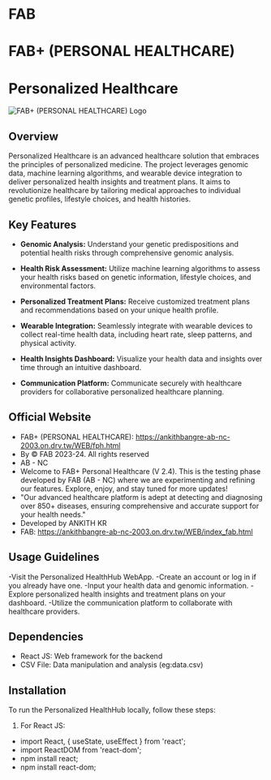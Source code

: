 # FAB
# FAB+ (PERSONAL HEALTHCARE)
# Personalized Healthcare

![FAB+ (PERSONAL HEALTHCARE) Logo](https://drive.google.com/uc?export=download&id=1Ar1wsJwc40H5z4XAN6qOmWFmhFe-HpA3)

## Overview

Personalized Healthcare is an advanced healthcare solution that embraces the principles of personalized medicine. The project leverages genomic data, machine learning algorithms, and wearable device integration to deliver personalized health insights and treatment plans. It aims to revolutionize healthcare by tailoring medical approaches to individual genetic profiles, lifestyle choices, and health histories.

## Key Features

- **Genomic Analysis:** Understand your genetic predispositions and potential health risks through comprehensive genomic analysis.
  
- **Health Risk Assessment:** Utilize machine learning algorithms to assess your health risks based on genetic information, lifestyle choices, and environmental factors.

- **Personalized Treatment Plans:** Receive customized treatment plans and recommendations based on your unique health profile.

- **Wearable Integration:** Seamlessly integrate with wearable devices to collect real-time health data, including heart rate, sleep patterns, and physical activity.

- **Health Insights Dashboard:** Visualize your health data and insights over time through an intuitive dashboard.

- **Communication Platform:** Communicate securely with healthcare providers for collaborative personalized healthcare planning.

## Official Website 
- FAB+ (PERSONAL HEALTHCARE): https://ankithbangre-ab-nc-2003.on.drv.tw/WEB/fph.html
- By © FAB 2023-24. All rights reserved
- AB - NC
- Welcome to FAB+ Personal Healthcare (V 2.4). This is the testing phase developed by FAB (AB - NC) where we are experimenting and refining our features. Explore, enjoy, and stay tuned for more updates!
- "Our advanced healthcare platform is adept at detecting and diagnosing over 850+ diseases, ensuring comprehensive and accurate support for your health needs."
- Developed by ANKITH KR
- FAB: https://ankithbangre-ab-nc-2003.on.drv.tw/WEB/index_fab.html

## Usage Guidelines
-Visit the Personalized HealthHub WebApp.
-Create an account or log in if you already have one.
-Input your health data and genomic information.
-Explore personalized health insights and treatment plans on your dashboard.
-Utilize the communication platform to collaborate with healthcare providers.

## Dependencies
- React JS: Web framework for the backend
- CSV File: Data manipulation and analysis (eg:data.csv)

## Installation

To run the Personalized HealthHub locally, follow these steps:

1. For React JS:
- import React, { useState, useEffect } from 'react';
- import ReactDOM from 'react-dom';
- npm install react;
- npm install react-dom;
